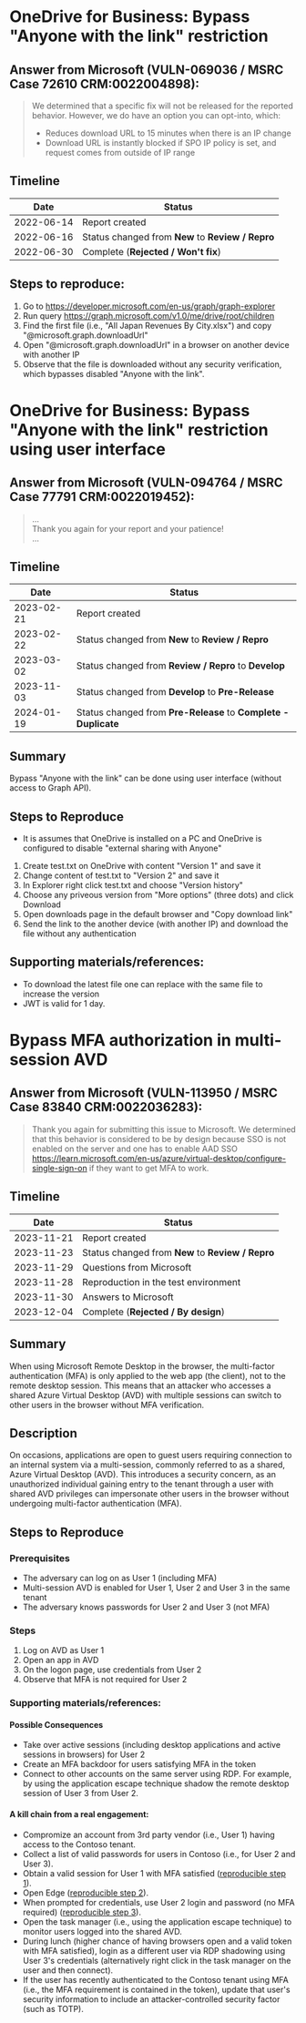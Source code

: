 # OneDrive for Business: Bypass "Anyone with the link" restriction

## Answer from Microsoft (VULN-069036 / MSRC Case 72610 CRM:0022004898):
> We determined that a specific fix will not be released for the reported behavior.
> However, we do have an option you can opt-into, which:
> - Reduces download URL to 15 minutes when there is an IP change 
> - Download URL is instantly blocked if SPO IP policy is set, and request comes from outside of IP range
 
## Timeline

<!--

```mermaid
 info
```

Tested on v10.6.1

```mermaid
%%{init: { 'theme': 'base', 'gitGraph': {'mainBranchName':"okazymyrov"}}}%%
    gitGraph TB:
	commit id: "2022-06-14" tag: "Report created"
    	branch Microsoft
	commit id: "2022-06-16" tag: "Status changed from New to Review / Repro"
	commit id: "2022-06-30" tag: "Complete (Rejected / Won't fix)"
```

-->

| Date | Status|
| --- | --- |
| 2022-06-14| Report created |
| 2022-06-16| Status changed from **New** to **Review / Repro** |
| 2022-06-30| Complete (**Rejected / Won't fix**) |

## Steps to reproduce:
1.	Go to https://developer.microsoft.com/en-us/graph/graph-explorer
2.	Run query https://graph.microsoft.com/v1.0/me/drive/root/children
3.	Find the first file (i.e., "All Japan Revenues By City.xlsx") and copy "@microsoft.graph.downloadUrl"
4.	Open "@microsoft.graph.downloadUrl" in a browser on another device with another IP
5.	Observe that the file is downloaded without any security verification, which bypasses disabled "Anyone with the link".

# OneDrive for Business: Bypass "Anyone with the link" restriction using user interface

## Answer from Microsoft (VULN-094764 / MSRC Case 77791 CRM:0022019452):
> ... <br>
> Thank you again for your report and your patience! <br>
> ...

## Timeline
| Date | Status|
| --- | --- |
| 2023-02-21| Report created |
| 2023-02-22| Status changed from **New** to **Review / Repro** |
| 2023-03-02| Status changed from **Review / Repro** to **Develop** |
| 2023-11-03| Status changed from **Develop** to **Pre-Release** |
| 2024-01-19| Status changed from **Pre-Release** to **Complete - Duplicate** |

## Summary
Bypass "Anyone with the link" can be done using user interface (without access to Graph API).

## Steps to Reproduce

* It is assumes that OneDrive is installed on a PC and OneDrive is configured to disable "external sharing with Anyone"
1. Create test.txt on OneDrive with content "Version 1" and save it
2. Change content of test.txt to "Version 2" and save it
3. In Explorer right click test.txt and choose "Version history"
4. Choose any priveous version from "More options" (three dots) and click Download
5. Open downloads page in the default browser and "Copy download link"
6. Send the link to the another device (with another IP) and download the file without any authentication

## Supporting materials/references:
* To download the latest file one can replace with the same file to increase the version
* JWT is valid for 1 day.

# Bypass MFA authorization in multi-session AVD

## Answer from Microsoft (VULN-113950 / MSRC Case 83840 CRM:0022036283):
> Thank you again for submitting this issue to Microsoft. We determined that this behavior is considered to be by design because SSO is not enabled on the server and one has to enable AAD SSO https://learn.microsoft.com/en-us/azure/virtual-desktop/configure-single-sign-on if they want to get MFA to work.

## Timeline

<!--

```mermaid
 info
```

Tested on v10.6.1

```mermaid
%%{init: { 'theme': 'base', 'gitGraph': {'mainBranchName':"okazymyrov"}}}%%
    gitGraph TB:
	commit id: "2023-11-21" tag: "Report created"
    branch Microsoft
    checkout Microsoft
	commit id: "2023-11-23" tag: "Status changed from New to Review / Repro"
	commit id: "2023-11-28" tag: "Questions from Microsoft"
    checkout okazymyrov
    merge Microsoft
	commit id: "2023-11-29" tag: "Reproduction"
    commit id: "2023-11-30" tag: "Answers to Microsoft"
    checkout Microsoft
    merge okazymyrov
	commit id: "2023-12-04" tag: "Complete (Rejected / By design)"
```

-->

| Date | Status|
| --- | --- |
| 2023-11-21| Report created |
| 2023-11-23| Status changed from **New** to **Review / Repro** |
| 2023-11-29| Questions from Microsoft |
| 2023-11-28| Reproduction in the test environment |
| 2023-11-30| Answers to Microsoft |
| 2023-12-04| Complete (**Rejected / By design**) |

## Summary
When using Microsoft Remote Desktop in the browser, the multi-factor authentication (MFA) is only applied to the web app (the client), not to the remote desktop session. This means that an attacker who accesses a shared Azure Virtual Desktop (AVD) with multiple sessions can switch to other users in the browser without MFA verification.

## Description
On occasions, applications are open to guest users requiring connection to an internal system via a multi-session, commonly referred to as a shared, Azure Virtual Desktop (AVD). This introduces a security concern, as an unauthorized individual gaining entry to the tenant through a user with shared AVD privileges can impersonate other users in the browser without undergoing multi-factor authentication (MFA).

## Steps to Reproduce
### Prerequisites
* The adversary can log on as User 1 (including MFA)
* Multi-session AVD is enabled for User 1, User 2 and User 3 in the same tenant
* The adversary knows passwords for User 2 and User 3 (not MFA)

### Steps
1. Log on AVD as User 1
2. Open an app in AVD
3. On the logon page, use credentials from User 2
4. Observe that MFA is not required for User 2

### Supporting materials/references:
#### Possible Consequences
* Take over active sessions (including desktop applications and active sessions in browsers) for User 2
* Create an MFA backdoor for users satisfying MFA in the token
* Connect to other accounts on the same server using RDP. For example, by using the application escape technique shadow the remote desktop session of User 3 from User 2.

#### A kill chain from a real engagement:
* Compromize an account from 3rd party vendor (i.e., User 1) having access to the Contoso tenant.
* Collect a list of valid passwords for users in Contoso (i.e., for User 2 and User 3).
* Obtain a valid session for User 1 with MFA satisfied ([reproducible step 1](https://github.com/okazymyrov/piki/blob/master/Vulnerabilities/Vulnerabilities.md#steps)).
* Open Edge ([reproducible step 2](https://github.com/okazymyrov/piki/blob/master/Vulnerabilities/Vulnerabilities.md#steps)).
* When prompted for credentials, use User 2 login and password (no MFA required) ([reproducible step 3](https://github.com/okazymyrov/piki/blob/master/Vulnerabilities/Vulnerabilities.md#steps)).
* Open the task manager (i.e., using the application escape technique) to monitor users logged into the shared AVD.
* During lunch (higher chance of having browsers open and a valid token with MFA satisfied), login as a different user via RDP shadowing using User 3's credentials (alternatively right click in the task manager on the user and then connect).
* If the user has recently authenticated to the Contoso tenant using MFA (i.e., the MFA requirement is contained in the token), update that user's security information to include an attacker-controlled security factor (such as TOTP).
